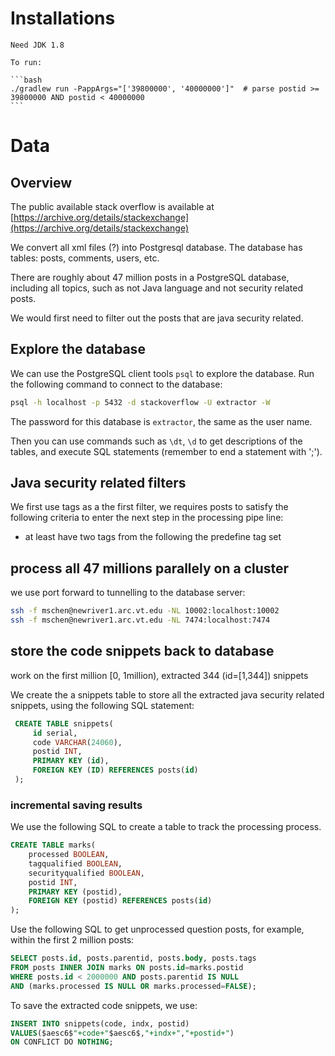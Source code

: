 # Installations

    Need JDK 1.8

    To run:

    ```bash
    ./gradlew run -PappArgs="['39800000', '40000000']"  # parse postid >= 39800000 AND postid < 40000000
    ```

# Data

## Overview

The public available stack overflow is available at [https://archive.org/details/stackexchange](https://archive.org/details/stackexchange)

We convert all xml files (?) into Postgresql database. The database has tables: posts, comments, users, etc.

There are roughly about 47 million posts in a PostgreSQL database, including all topics, such as not Java language and not security related posts.

We would first need to filter out the posts that are java security related.

## Explore the database

We can use the PostgreSQL client tools `psql` to explore the database. Run the following command to connect to the database:

```bash
psql -h localhost -p 5432 -d stackoverflow -U extractor -W
```
The password for this database is `extractor`, the same as the user name.

Then you can use commands such as `\dt`, `\d` to get descriptions of the tables, and execute SQL statements (remember to end a statement with ';').


## Java security related filters

We first use tags as a the first filter, we requires posts to satisfy the following criteria to enter the next step in the processing pipe line:

* at least have two tags from the following the predefine tag set




## process all 47 millions parallely on a cluster

we use port forward to tunnelling to the database server:

```bash
ssh -f mschen@newriver1.arc.vt.edu -NL 10002:localhost:10002
ssh -f mschen@newriver1.arc.vt.edu -NL 7474:localhost:7474
``` 


## store the code snippets back to database
 work on the first million [0, 1million), extracted 344 (id=[1,344]) snippets
 
 We create the a snippets table to store all the extracted java security related snippets, using the following SQL statement:
 
```SQL
 CREATE TABLE snippets(
	 id serial, 
	 code VARCHAR(24060), 
	 postid INT, 
	 PRIMARY KEY (id), 
	 FOREIGN KEY (ID) REFERENCES posts(id)
 );
```
 
 
 ### incremental saving results
 
 We use the following SQL to create a table to track the processing process.
 
```SQL
CREATE TABLE marks(
	processed BOOLEAN, 
	tagqualified BOOLEAN, 
	securityqualified BOOLEAN, 
	postid INT, 
	PRIMARY KEY (postid), 
	FOREIGN KEY (postid) REFERENCES posts(id)
);
```

Use the following SQL to get unprocessed question posts, for example, within the first 2 million posts:

```SQL
SELECT posts.id, posts.parentid, posts.body, posts.tags 
FROM posts INNER JOIN marks ON posts.id=marks.postid 
WHERE posts.id < 2000000 AND posts.parentid IS NULL 
AND (marks.processed IS NULL OR marks.processed=FALSE);
```
 
To save the extracted code snippets, we use:

```SQL
INSERT INTO snippets(code, indx, postid) 
VALUES($aesc6$"+code+"$aesc6$,"+indx+","+postid+") 
ON CONFLICT DO NOTHING;
```

